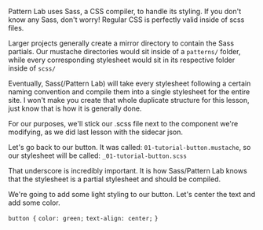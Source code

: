 Pattern Lab uses Sass, a CSS compiler, to handle its styling. 
If you don't know any Sass, don't worry! Regular CSS is perfectly valid inside of scss files.

Larger projects generally create a mirror directory to contain the Sass partials.
Our mustache directories would sit inside of a `patterns/` folder, while every corresponding stylesheet 
would sit in its respective folder inside of `scss/`

Eventually, Sass(/Pattern Lab) will take every stylesheet following a certain naming convention and compile them into 
a single stylesheet for the entire site. I won't make you create that whole duplicate structure for this lesson,
just know that is how it is generally done.

For our purposes, we'll stick our .scss file next to the component we're modifying, as we did last lesson with the sidecar json.

Let's go back to our button. It was called: `01-tutorial-button.mustache`, so our stylesheet will be called: `_01-tutorial-button.scss`

That underscore is incredibly important. It is how Sass/Pattern Lab knows that the stylesheet is a partial stylesheet and should be compiled.

We're going to add some light styling to our button. Let's center the text and add some color.

`button {`
  `color: green;`
  `text-align: center;`
`}`

